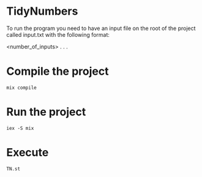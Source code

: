 # TidyNumbers

To run the program you need to have an input file on the root of the project called input.txt with the following format:

<number_of_inputs>
<number1>
<number2>
.
.
.
<numberN>

# Compile the project

```
mix compile
```

# Run the project

```
iex -S mix
```

# Execute

```
TN.st
```

